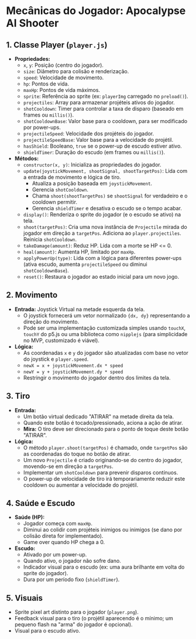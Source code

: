 # Mecânicas do Jogador: Apocalypse AI Shooter

## 1. Classe Player (`player.js`)

*   **Propriedades:**
    *   `x`, `y`: Posição (centro do jogador).
    *   `size`: Diâmetro para colisão e renderização.
    *   `speed`: Velocidade de movimento.
    *   `hp`: Pontos de vida.
    *   `maxHp`: Pontos de vida máximos.
    *   `sprite`: Referência ao sprite (ex: `playerImg` carregado no `preload()`).
    *   `projectiles`: Array para armazenar projéteis ativos do jogador.
    *   `shotCooldown`: Timer para controlar a taxa de disparo (baseado em frames ou `millis()`).
    *   `shotCooldownBase`: Valor base para o cooldown, para ser modificado por power-ups.
    *   `projectileSpeed`: Velocidade dos projéteis do jogador.
    *   `projectileSpeedBase`: Valor base para a velocidade do projétil.
    *   `hasShield`: Booleano, `true` se o power-up de escudo estiver ativo.
    *   `shieldTimer`: Duração do escudo (em frames ou `millis()`).
*   **Métodos:**
    *   `constructor(x, y)`: Inicializa as propriedades do jogador.
    *   `update(joystickMovement, shootSignal, shootTargetPos)`: Lida com a entrada de movimento e lógica de tiro.
        *   Atualiza a posição baseada em `joystickMovement`.
        *   Gerencia `shotCooldown`.
        *   Chama `shoot(shootTargetPos)` se `shootSignal` for verdadeiro e o cooldown permitir.
        *   Gerencia `shieldTimer` e desativa o escudo se o tempo acabar.
    *   `display()`: Renderiza o sprite do jogador (e o escudo se ativo) na tela.
    *   `shoot(targetPos)`: Cria uma nova instância de `Projectile` mirada do jogador em direção a `targetPos`. Adiciona ao `player.projectiles`. Reinicia `shotCooldown`.
    *   `takeDamage(amount)`: Reduz HP. Lida com a morte se HP <= 0.
    *   `heal(amount)`: Aumenta HP, limitado por `maxHp`.
    *   `applyPowerUp(type)`: Lida com a lógica para diferentes power-ups (ativa escudo, aumenta `projectileSpeed` ou diminui `shotCooldownBase`).
    *   `reset()`: Restaura o jogador ao estado inicial para um novo jogo.

## 2. Movimento

*   **Entrada:** Joystick Virtual na metade esquerda da tela.
    *   O joystick fornecerá um vetor normalizado `{dx, dy}` representando a direção do movimento.
    *   Pode ser uma implementação customizada simples usando `touchX`, `touchY` do p5.js ou uma biblioteca como `nipplejs` (para simplicidade no MVP, customizado é viável).
*   **Lógica:**
    *   As coordenadas `x` e `y` do jogador são atualizadas com base no vetor do joystick e `player.speed`.
    *   `newX = x + joystickMovement.dx * speed`
    *   `newY = y + joystickMovement.dy * speed`
    *   Restringir o movimento do jogador dentro dos limites da tela.

## 3. Tiro

*   **Entrada:**
    *   Um botão virtual dedicado "ATIRAR" na metade direita da tela.
    *   Quando este botão é tocado/pressionado, aciona a ação de atirar.
    *   **Mira:** O tiro deve ser direcionado para o ponto de toque deste botão "ATIRAR".
*   **Lógica:**
    *   O método `player.shoot(targetPos)` é chamado, onde `targetPos` são as coordenadas do toque no botão de atirar.
    *   Um novo `Projectile` é criado originando-se do centro do jogador, movendo-se em direção a `targetPos`.
    *   Implementar um `shotCooldown` para prevenir disparos contínuos.
    *   O power-up de velocidade de tiro irá temporariamente reduzir este cooldown ou aumentar a velocidade do projétil.

## 4. Saúde e Escudo

*   **Saúde (HP):**
    *   Jogador começa com `maxHp`.
    *   Diminui ao colidir com projéteis inimigos ou inimigos (se dano por colisão direta for implementado).
    *   Game over quando HP chega a 0.
*   **Escudo:**
    *   Ativado por um power-up.
    *   Quando ativo, o jogador não sofre dano.
    *   Indicador visual para o escudo (ex: uma aura brilhante em volta do sprite do jogador).
    *   Dura por um período fixo (`shieldTimer`).

## 5. Visuais

*   Sprite pixel art distinto para o jogador (`player.png`).
*   Feedback visual para o tiro (o projétil aparecendo é o mínimo; um pequeno flash na "arma" do jogador é opcional).
*   Visual para o escudo ativo. 